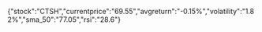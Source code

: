 {"stock":"CTSH","currentprice":"69.55","avgreturn":"-0.15%","volatility":"1.82%","sma_50":"77.05","rsi":"28.6"}